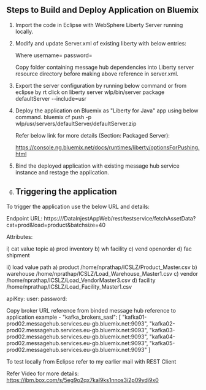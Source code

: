 Steps to Build and Deploy Application on Bluemix
-------------------------------------------------
1. Import the code in Eclipse with WebSphere Liberty Server running locally.
2. Modify and update Server.xml of existing liberty with below entries:
      <library id="kafkaLoginLib">
          <fileset dir="${shared.resource.dir}/kafkalibs" includes="messagehub.login-*.jar"/>
      </library>
      
     <jaasLoginModule className="com.ibm.messagehub.login.MessageHubLoginModule" id="KafkaClient" libraryRef="kafkaLoginLib">
    	  <options password="vAXdqbmokRDlG9QitbwA4ddOquRkSmej" serviceName="kafka" username="br1XTccWWjOvzxiv"/>
     </jaasLoginModule>
     <jaasLoginContextEntry id="KafkaClient" loginModuleRef="KafkaClient" name="KafkaClient"/>
     
     Where username=<Username of existing Message Hub Instance>
           password=<Password of existing Message Hub Instance>
           
     Copy folder containing message hub dependencies into Liberty server resource directory before making above reference in server.xml.
     
  3. Export the server configuration by running below command or from eclipse by rt click on liberty server
               wlp/bin/server package defaultServer --include=usr
               
  4. Deploy the application on Bluemix as "Liberty for Java" app using below command.
               bluemix cf push <yourappname> -p wlp/usr/servers/defaultServer/defaultServer.zip
               
     Refer below link for more details (Section: Packaged Server):
     
     https://console.ng.bluemix.net/docs/runtimes/liberty/optionsForPushing.html
               
  5. Bind the deployed application with existing message hub service instance and restage the application.
  
  6. Triggering the application
     ---------------------------
   
   To trigger the application use the below URL and details:
   
Endpoint URL:
https://<appURL>/DataInjestAppWeb/rest/testservice/fetchAssetData?cat=prod&load=product&batchsize=40

Attributes:

 i) cat
       value        topic
    a) prod        inventory
    b) wh            facility
    c) vend        openorder
    d) fac            shipment

ii) load
           value        path
        a) product        /home/nprathap/ICSLZ/Product_Master.csv
        b) warehouse    /home/nprathap/ICSLZ/Load_Warehouse_Master1.csv
        c) vendor        /home/nprathap/ICSLZ/Load_VendorMaster3.csv
        d) facility        /home/nprathap/ICSLZ/Load_Facility_Master1.csv

apiKey: <copy apiKey from binded message hub reference to application>
user: <copy username from binded message hub reference to application>
password: <copy password from binded message hub reference to application>

Copy broker URL reference from binded message hub reference to application example -
  "kafka_brokers_sasl": [
          "kafka01-prod02.messagehub.services.eu-gb.bluemix.net:9093",
          "kafka02-prod02.messagehub.services.eu-gb.bluemix.net:9093",
          "kafka03-prod02.messagehub.services.eu-gb.bluemix.net:9093",
          "kafka04-prod02.messagehub.services.eu-gb.bluemix.net:9093",
          "kafka05-prod02.messagehub.services.eu-gb.bluemix.net:9093"
        ]

To test locally from Eclipse refer to my earlier mail with REST Client
  
  Refer Video for more details:
  https://ibm.box.com/s/5eg9o2qx7kal9ks1nnos3i2p09ydj9x0
